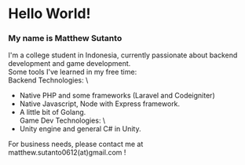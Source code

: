 # Hello World!
### My name is Matthew Sutanto

I'm a college student in Indonesia, currently passionate about backend development and game development. \
Some tools I've learned in my free time: \
Backend Technologies: \
  - Native PHP and some frameworks (Laravel and Codeigniter)
  - Native Javascript, Node with Express framework.
  - A little bit of Golang. \
Game Dev Technologies: \
  - Unity engine and general C# in Unity.

For business needs, please contact me at matthew.sutanto0612(at)gmail.com !
